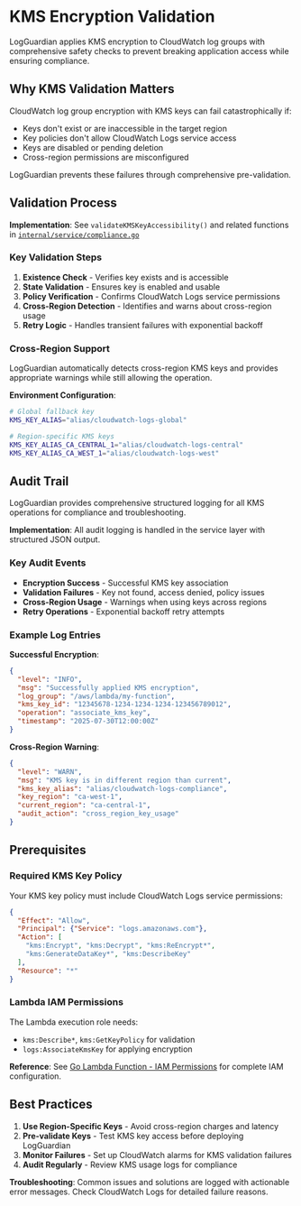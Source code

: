 # KMS Encryption Validation

LogGuardian applies KMS encryption to CloudWatch log groups with comprehensive safety checks to prevent breaking application access while ensuring compliance.

## Why KMS Validation Matters

CloudWatch log group encryption with KMS keys can fail catastrophically if:
- Keys don't exist or are inaccessible in the target region
- Key policies don't allow CloudWatch Logs service access  
- Keys are disabled or pending deletion
- Cross-region permissions are misconfigured

LogGuardian prevents these failures through comprehensive pre-validation.

## Validation Process

**Implementation**: See `validateKMSKeyAccessibility()` and related functions in [`internal/service/compliance.go`](../internal/service/compliance.go)

### Key Validation Steps
1. **Existence Check** - Verifies key exists and is accessible
2. **State Validation** - Ensures key is enabled and usable
3. **Policy Verification** - Confirms CloudWatch Logs service permissions
4. **Cross-Region Detection** - Identifies and warns about cross-region usage
5. **Retry Logic** - Handles transient failures with exponential backoff

### Cross-Region Support

LogGuardian automatically detects cross-region KMS keys and provides appropriate warnings while still allowing the operation.

**Environment Configuration**:
```bash
# Global fallback key
KMS_KEY_ALIAS="alias/cloudwatch-logs-global"

# Region-specific KMS keys
KMS_KEY_ALIAS_CA_CENTRAL_1="alias/cloudwatch-logs-central"
KMS_KEY_ALIAS_CA_WEST_1="alias/cloudwatch-logs-west"
```

## Audit Trail

LogGuardian provides comprehensive structured logging for all KMS operations for compliance and troubleshooting.

**Implementation**: All audit logging is handled in the service layer with structured JSON output.

### Key Audit Events
- **Encryption Success** - Successful KMS key association
- **Validation Failures** - Key not found, access denied, policy issues
- **Cross-Region Usage** - Warnings when using keys across regions
- **Retry Operations** - Exponential backoff retry attempts

### Example Log Entries

**Successful Encryption**:
```json
{
  "level": "INFO",
  "msg": "Successfully applied KMS encryption", 
  "log_group": "/aws/lambda/my-function",
  "kms_key_id": "12345678-1234-1234-1234-123456789012",
  "operation": "associate_kms_key",
  "timestamp": "2025-07-30T12:00:00Z"
}
```

**Cross-Region Warning**:
```json
{
  "level": "WARN",
  "msg": "KMS key is in different region than current",
  "kms_key_alias": "alias/cloudwatch-logs-compliance", 
  "key_region": "ca-west-1",
  "current_region": "ca-central-1",
  "audit_action": "cross_region_key_usage"
}
```

## Prerequisites

### Required KMS Key Policy

Your KMS key policy must include CloudWatch Logs service permissions:

```json
{
  "Effect": "Allow",
  "Principal": {"Service": "logs.amazonaws.com"},
  "Action": [
    "kms:Encrypt", "kms:Decrypt", "kms:ReEncrypt*", 
    "kms:GenerateDataKey*", "kms:DescribeKey"
  ],
  "Resource": "*"
}
```

### Lambda IAM Permissions

The Lambda execution role needs:
- `kms:Describe*`, `kms:GetKeyPolicy` for validation
- `logs:AssociateKmsKey` for applying encryption

**Reference**: See [Go Lambda Function - IAM Permissions](go-lambda-function.md#iam-permissions) for complete IAM configuration.

## Best Practices

1. **Use Region-Specific Keys** - Avoid cross-region charges and latency
2. **Pre-validate Keys** - Test KMS key access before deploying LogGuardian  
3. **Monitor Failures** - Set up CloudWatch alarms for KMS validation failures
4. **Audit Regularly** - Review KMS usage logs for compliance

**Troubleshooting**: Common issues and solutions are logged with actionable error messages. Check CloudWatch Logs for detailed failure reasons.
